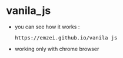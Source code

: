 # vanila_js
- you can see how it works :
  <pre>
  https://emzei.github.io/vanila_js
  </pre>
- working only with chrome browser 
